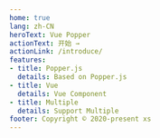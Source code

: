 ```yaml
---
home: true
lang: zh-CN
heroText: Vue Popper
actionText: 开始 →
actionLink: /introduce/
features:
- title: Popper.js
  details: Based on Popper.js
- title: Vue
  details: Vue Component
- title: Multiple
  details: Support Multiple
footer: Copyright © 2020-present xs
---
```

